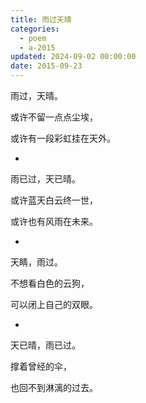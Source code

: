 ```yaml
---
title: 雨过天晴
categories:
  - poem
  - a-2015
updated: 2024-09-02 00:00:00
date: 2015-09-23
---
```


雨过，天晴。

或许不留一点点尘埃，

或许有一段彩虹挂在天外。

-

雨已过，天已晴。

或许蓝天白云终一世，

或许也有风雨在未来。

-

天睛，雨过。

不想看白色的云狗，

可以闭上自己的双眼。

-

天已晴，雨已过。

撑着曾经的伞，

也回不到淋漓的过去。
‌‌